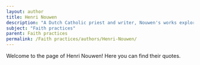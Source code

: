 ```yaml
---
layout: author
title: Henri Nouwen
description: "A Dutch Catholic priest and writer, Nouwen's works explore the themes of spirituality, compassion, and the significance of community in faith practices."
subject: "Faith practices"
parent: Faith practices
permalink: /Faith practices/authors/Henri-Nouwen/
---
```


Welcome to the page of Henri Nouwen! Here you can find their quotes.
